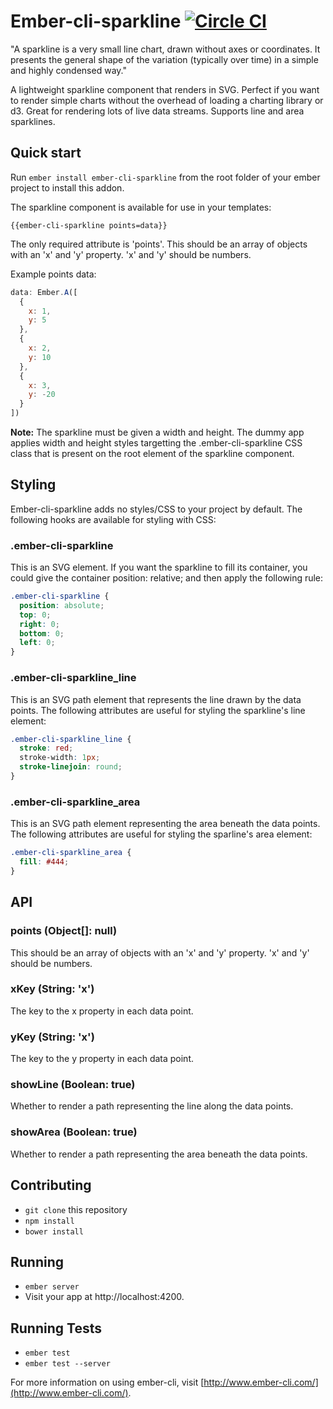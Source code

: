 # Ember-cli-sparkline [![Circle CI](https://circleci.com/gh/lukesargeant/ember-cli-sparkline/tree/master.svg?style=svg)](https://circleci.com/gh/lukesargeant/ember-cli-sparkline/tree/master)

"A sparkline is a very small line chart, drawn without axes or coordinates. It presents the general shape of the variation (typically over time) in a simple and highly condensed way."

A lightweight sparkline component that renders in SVG. Perfect if you want to render simple charts without the overhead of loading a charting library or d3. Great for rendering lots of live data streams. Supports line and area sparklines.

## Quick start

Run `ember install ember-cli-sparkline` from the root folder of your ember project to install this addon.

The sparkline component is available for use in your templates: 

`{{ember-cli-sparkline points=data}}`

The only required attribute is 'points'. This should be an array of objects with an 'x' and 'y' property. 'x' and 'y' should be numbers.

Example points data:

```javascript
data: Ember.A([
  {
    x: 1,
    y: 5
  },
  {
    x: 2,
    y: 10
  },
  {
    x: 3,
    y: -20
  }
])
```

**Note:** The sparkline must be given a width and height. The dummy app applies width and height styles targetting the .ember-cli-sparkline CSS class that is present on the root element of the sparkline component.

## Styling

Ember-cli-sparkline adds no styles/CSS to your project by default. The following hooks are available for styling with CSS:

### .ember-cli-sparkline

This is an SVG element. If you want the sparkline to fill its container, you could give the container position: relative; and then apply the following rule:

```css
.ember-cli-sparkline {
  position: absolute;
  top: 0;
  right: 0;
  bottom: 0;
  left: 0;
}
```

### .ember-cli-sparkline_line

This is an SVG path element that represents the line drawn by the data points. The following attributes are useful for styling the sparkline's line element:

```css
.ember-cli-sparkline_line {
  stroke: red;
  stroke-width: 1px;
  stroke-linejoin: round;
}
```

### .ember-cli-sparkline_area

This is an SVG path element representing the area beneath the data points. The following attributes are useful for styling the sparline's area element:

```css
.ember-cli-sparkline_area {
  fill: #444;
}
```
## API

### points (Object[]: null)

This should be an array of objects with an 'x' and 'y' property. 'x' and 'y' should be numbers.

### xKey (String: 'x')

The key to the x property in each data point.

### yKey (String: 'x')

The key to the y property in each data point.

### showLine (Boolean: true)

Whether to render a path representing the line along the data points.

### showArea (Boolean: true)

Whether to render a path representing the area beneath the data points.

## Contributing

* `git clone` this repository
* `npm install`
* `bower install`

## Running

* `ember server`
* Visit your app at http://localhost:4200.

## Running Tests

* `ember test`
* `ember test --server`

For more information on using ember-cli, visit [http://www.ember-cli.com/](http://www.ember-cli.com/).
